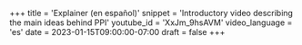 +++
title = 'Explainer (en español)'
snippet = 'Introductory video describing the main ideas behind PPI'
youtube_id = 'XxJm_9hsAVM'
video_language = 'es'
date = 2023-01-15T09:00:00-07:00
draft = false
+++


